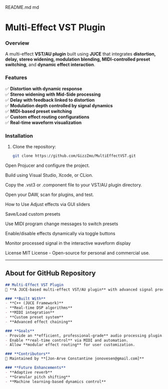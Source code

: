 README.md
md
# Multi-Effect VST Plugin

### **Overview**
A multi-effect **VST/AU plugin** built using **JUCE** that integrates **distortion, delay, stereo widening, modulation blending, MIDI-controlled preset switching**, and **dynamic effect interaction**.

### **Features**
✅ **Distortion with dynamic response**  
✅ **Stereo widening with Mid-Side processing**  
✅ **Delay with feedback linked to distortion**  
✅ **Modulation depth controlled by signal dynamics**  
✅ **MIDI-based preset switching**  
✅ **Custom effect routing configurations**  
✅ **Real-time waveform visualization**  

### **Installation**
1. Clone the repository:
   ```sh
   git clone https://github.com/GizzZmo/MultiEffectVST.git
Open Projucer and configure the project.

Build using Visual Studio, Xcode, or CLion.

Copy the .vst3 or .component file to your VST/AU plugin directory.

Open your DAW, scan for plugins, and test.

How to Use
Adjust effects via GUI sliders

Save/Load custom presets

Use MIDI program change messages to switch presets

Enable/disable effects dynamically via toggle buttons

Monitor processed signal in the interactive waveform display

License
MIT License - Open-source for personal and commercial use.


---

## **About for GitHub Repository**
```md
## Multi-Effect VST Plugin
🎸 **A JUCE-based multi-effect VST/AU plugin** with advanced signal processing.

### **Built With**
- **C++ (JUCE Framework)**
- **Real-time DSP algorithms**
- **MIDI integration**
- **Custom preset system**
- **Advanced effect chaining**

### **Goals**
- Provide an **efficient, professional-grade** audio processing plugin.
- Enable **real-time control** via MIDI and automation.
- Allow **modular effect routing** for user customization.

### **Contributors**
🚀 Maintained by **[Jon-Arve Constantine jonovesen@gmail.com]**

### **Future Enhancements**
- **Adaptive reverb**
- **Granular pitch shifting**
- **Machine learning-based dynamics control**
